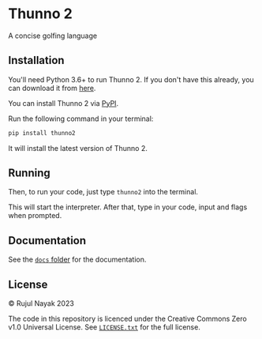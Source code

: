 # Thunno 2

A concise golfing language

## Installation

You'll need Python 3.6+ to run Thunno 2. If you don't have this already, you can download it from [here](https://www.python.org/downloads/).

You can install Thunno 2 via [PyPI](//pypi.org).

Run the following command in your terminal:

```zsh
pip install thunno2
```

It will install the latest version of Thunno 2.

## Running

Then, to run your code, just type `thunno2` into the terminal.

This will start the interpreter. After that, type in your code, input and flags when prompted.

## Documentation

See the [`docs` folder](https://github.com/Thunno/Thunno2/blob/main/docs) for the documentation.

## License

© Rujul Nayak 2023

The code in this repository is licenced under the Creative Commons Zero v1.0 Universal License. See [`LICENSE.txt`](https://github.com/Thunno/Thunno2/blob/main/LICENSE.txt) for the full license.
